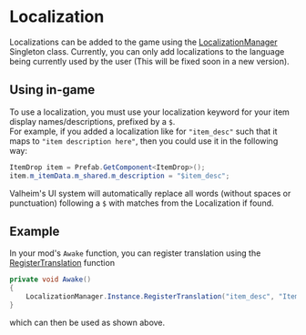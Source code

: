 # Localization
Localizations can be added to the game using the [LocalizationManager](xref:JotunnLib.Managers.LocalizationManager) Singleton class. Currently, you can only add localizations to the language being currently used by the user (This will be fixed soon in a new version).  


## Using in-game
To use a localization, you must use your localization keyword for your item display names/descriptions, prefixed by a `$`.  
For example, if you added a localization like for `"item_desc"` such that it maps to `"item description here"`, then you could use it in the following way:
```cs
ItemDrop item = Prefab.GetComponent<ItemDrop>();
item.m_itemData.m_shared.m_description = "$item_desc";
```
Valheim's UI system will automatically replace all words (without spaces or punctuation) following a `$` with matches from the Localization if found.

## Example
In your mod's `Awake` function, you can register translation using the [RegisterTranslation](JotunnLib.Managers.LocalizationManager.RegisterTranslation(System.String,System.String)) function
```cs
private void Awake()
{
    LocalizationManager.Instance.RegisterTranslation("item_desc", "Item description here");
}
```

which can then be used as shown above.